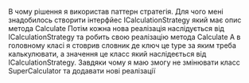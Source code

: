 В чому рішення я використав паттерн стратегія.
Для чого мені знадобилось створити інтерфйес ICalculationStrategy який має опис метода Calculate
Потім кожна нова реалізація наслідується від ICalculationStrategy та робить свою реалізацію метода Calculate 
А в головному класі я стоврив словник де ключ це type за яким треба калькулювати, а значення це класс який наслідеється від ICalculationStrategy.
Завдяки чому я маю змогу не змінювати класс SuperCalculator та додавати нові реалізації
